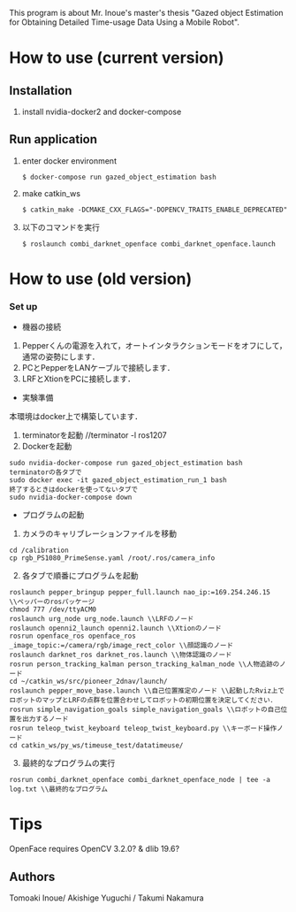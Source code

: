 This program is about Mr. Inoue's master's thesis "Gazed object Estimation for Obtaining Detailed Time-usage Data Using a Mobile Robot".

# How to use (current version)

## Installation

1. install nvidia-docker2 and docker-compose

## Run application

1. enter docker environment

    ```
    $ docker-compose run gazed_object_estimation bash
    ```

1. make catkin_ws

    ```
    $ catkin_make -DCMAKE_CXX_FLAGS="-DOPENCV_TRAITS_ENABLE_DEPRECATED"
    ```

1. 以下のコマンドを実行

    ```
    $ roslaunch combi_darknet_openface combi_darknet_openface.launch
    ```

# How to use (old version)

### Set up

* 機器の接続

1. Pepperくんの電源を入れて，オートインタラクションモードをオフにして，通常の姿勢にします．
1. PCとPepperをLANケーブルで接続します．
1. LRFとXtionをPCに接続します．

* 実験準備

本環境はdocker上で構築しています．

1. terminatorを起動 //terminator -l ros1207
1. Dockerを起動

```
sudo nvidia-docker-compose run gazed_object_estimation bash
terminatorの各タブで
sudo docker exec -it gazed_object_estimation_run_1 bash
終了するときはdockerを使ってないタブで
sudo nvidia-docker-compose down
```

* プログラムの起動

1. カメラのキャリブレーションファイルを移動

```
cd /calibration
cp rgb_PS1080_PrimeSense.yaml /root/.ros/camera_info
```

2. 各タブで順番にプログラムを起動

```
roslaunch pepper_bringup pepper_full.launch nao_ip:=169.254.246.15 \\ペッパーのrosパッケージ
chmod 777 /dev/ttyACM0
roslaunch urg_node urg_node.launch \\LRFのノード
roslaunch openni2_launch openni2.launch \\Xtionのノード
rosrun openface_ros openface_ros _image_topic:=/camera/rgb/image_rect_color \\顔認識のノード
roslaunch darknet_ros darknet_ros.launch \\物体認識のノード
rosrun person_tracking_kalman person_tracking_kalman_node \\人物追跡のノード
cd ~/catkin_ws/src/pioneer_2dnav/launch/
roslaunch pepper_move_base.launch \\自己位置推定のノード \\起動したRviz上でロボットのマップとLRFの点群を位置合わせしてロボットの初期位置を決定してください．
rosrun simple_navigation_goals simple_navigation_goals \\ロボットの自己位置を出力するノード
rosrun teleop_twist_keyboard teleop_twist_keyboard.py \\キーボード操作ノード
cd catkin_ws/py_ws/timeuse_test/datatimeuse/
```

3. 最終的なプログラムの実行

```
rosrun combi_darknet_openface combi_darknet_openface_node | tee -a log.txt \\最終的なプログラム
```

# Tips

OpenFace requires OpenCV 3.2.0? & dlib 19.6?

## Authors
Tomoaki Inoue/ Akishige Yuguchi / Takumi Nakamura